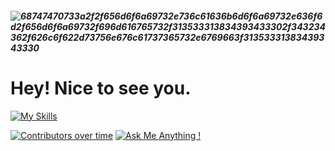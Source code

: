 ##### ![68747470733a2f2f656d6f6a69732e736c61636b6d6f6a69732e636f6d2f656d6f6a69732f696d616765732f313533313834393433302f343234362f626c6f622d73756e676c61737365732e6769663f31353331383439343330](https://github.com/artam109/artam109/assets/118260619/a67b0a2a-0fe4-4f7f-b7c7-3dfaac3dcc6e) 
# Hey! Nice to see you. 

[![My Skills](https://skillicons.dev/icons?i=java,js,python,ts,html,css,gherkin,github,git,idea,pycharm,vscode,jenkins,scala,selenium)](https://skillicons.dev)

[![Contributors over time](https://contributor-graph-api.apiseven.com/contributors-svg?chart=contributorOverTime&repo=artam109/badges)](https://www.apiseven.com/en/contributor-graph?chart=contributorOverTime&repo=artam109/badges)
[![Ask Me Anything !](https://img.shields.io/badge/Ask%20me-anything-1abc9c.svg)](https://github.com/artam109)

<!--
**artam109/artam109** is a ✨ _special_ ✨ repository because its `README.md` (this file) appears on your GitHub profile.

Here are some ideas to get you started:

- 🔭 I’m currently working on ...
- 🌱 I’m currently learning ...
- 👯 I’m looking to collaborate on ...
- 🤔 I’m looking for help with ...
- 💬 Ask me about ...
- 📫 How to reach me: ...
- 😄 Pronouns: ...
- ⚡ Fun fact: ...
-->
